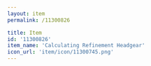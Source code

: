 ```yaml
---
layout: item
permalink: /11300826

title: Item
id: '11300826'
item_name: 'Calculating Refinement Headgear'
icon_url: 'item/icon/11300745.png'
---
```

